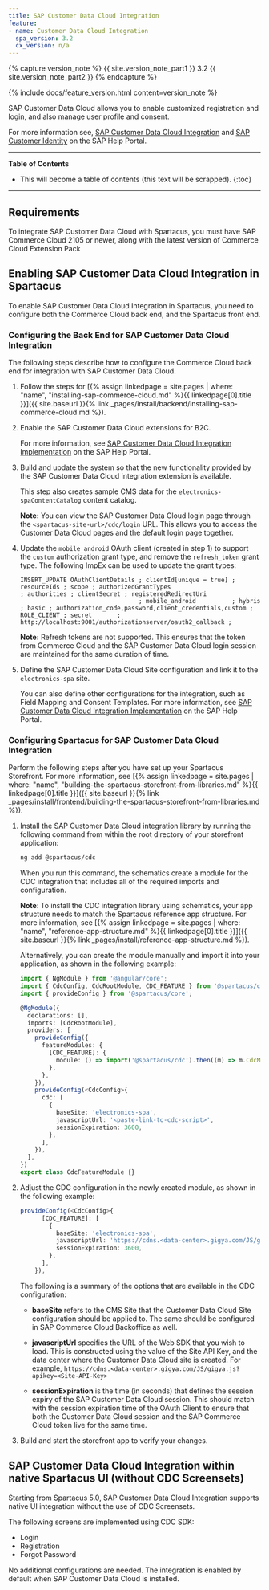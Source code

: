 ```yaml
---
title: SAP Customer Data Cloud Integration
feature:
- name: Customer Data Cloud Integration
  spa_version: 3.2
  cx_version: n/a
---
```


{% capture version_note %}
{{ site.version_note_part1 }} 3.2 {{ site.version_note_part2 }}
{% endcapture %}

{% include docs/feature_version.html content=version_note %}

SAP Customer Data Cloud allows you to enable customized registration and login, and also manage user profile and consent.

For more information see, [SAP Customer Data Cloud Integration](https://help.sap.com/viewer/b6a1e8b75222421a8faf0269e8fbd0dc/latest/en-US) and [SAP Customer Identity](https://developers.gigya.com/) on the SAP Help Portal.

***

**Table of Contents**

- This will become a table of contents (this text will be scrapped).
{:toc}

***

## Requirements

To integrate SAP Customer Data Cloud with Spartacus, you must have SAP Commerce Cloud 2105 or newer, along with the latest version of Commerce Cloud Extension Pack

## Enabling SAP Customer Data Cloud Integration in Spartacus

To enable SAP Customer Data Cloud Integration in Spartacus, you need to configure both the Commerce Cloud back end, and the Spartacus front end.

### Configuring the Back End for SAP Customer Data Cloud Integration

The following steps describe how to configure the Commerce Cloud back end for integration with SAP Customer Data Cloud.

1. Follow the steps for [{% assign linkedpage = site.pages | where: "name", "installing-sap-commerce-cloud.md" %}{{ linkedpage[0].title }}]({{ site.baseurl }}{% link _pages/install/backend/installing-sap-commerce-cloud.md %}).

2. Enable the SAP Customer Data Cloud extensions for B2C.

    For more information, see [SAP Customer Data Cloud Integration Implementation](https://help.sap.com/viewer/b6a1e8b75222421a8faf0269e8fbd0dc/latest/en-US/2f49dd87b27740529dd8ccc3cd45ffa7.html) on the SAP Help Portal.

3. Build and update the system so that the new functionality provided by the SAP Customer Data Cloud integration extension is available.

    This step also creates sample CMS data for the `electronics-spaContentCatalog` content catalog.

    **Note:** You can view the SAP Customer Data Cloud login page through the `<spartacus-site-url>/cdc/login` URL. This allows you to access the Customer Data Cloud pages and the default login page together.

4. Update the `mobile_android` OAuth client (created in step 1) to support the `custom` authorization grant type, and remove the `refresh_token` grant type. The following ImpEx can be used to update the grant types:

   ```plaintext
   INSERT_UPDATE OAuthClientDetails ; clientId[unique = true] ; resourceIds ; scope ; authorizedGrantTypes                                  ; authorities ; clientSecret ; registeredRedirectUri
                                    ; mobile_android          ; hybris      ; basic ; authorization_code,password,client_credentials,custom ; ROLE_CLIENT ; secret       ; http://localhost:9001/authorizationserver/oauth2_callback ;
   ```

   **Note:** Refresh tokens are not supported. This ensures that the token from Commerce Cloud and the SAP Customer Data Cloud login session are maintained for the same duration of time.

5. Define the SAP Customer Data Cloud Site configuration and link it to the `electronics-spa` site.

    You can also define other configurations for the integration, such as Field Mapping and Consent Templates. For more information, see [SAP Customer Data Cloud Integration Implementation](https://help.sap.com/viewer/b6a1e8b75222421a8faf0269e8fbd0dc/latest/en-US/2f49dd87b27740529dd8ccc3cd45ffa7.html) on the SAP Help Portal.

### Configuring Spartacus for SAP Customer Data Cloud Integration

Perform the following steps after you have set up your Spartacus Storefront. For more information, see [{% assign linkedpage = site.pages | where: "name", "building-the-spartacus-storefront-from-libraries.md" %}{{ linkedpage[0].title }}]({{ site.baseurl }}{% link _pages/install/frontend/building-the-spartacus-storefront-from-libraries.md %}).

1. Install the SAP Customer Data Cloud integration library by running the following command from within the root directory of your storefront application:

   ```bash
   ng add @spartacus/cdc
   ```

   When you run this command, the schematics create a module for the CDC integration that includes all of the required imports and configuration.

   **Note**: To install the CDC integration library using schematics, your app structure needs to match the Spartacus reference app structure. For more information, see [{% assign linkedpage = site.pages | where: "name", "reference-app-structure.md" %}{{ linkedpage[0].title }}]({{ site.baseurl }}{% link _pages/install/reference-app-structure.md %}).

   Alternatively, you can create the module manually and import it into your application, as shown in the following example:

   ```ts
   import { NgModule } from '@angular/core';
   import { CdcConfig, CdcRootModule, CDC_FEATURE } from '@spartacus/cdc/root';
   import { provideConfig } from '@spartacus/core';

   @NgModule({
     declarations: [],
     imports: [CdcRootModule],
     providers: [
       provideConfig({
         featureModules: {
           [CDC_FEATURE]: {
             module: () => import('@spartacus/cdc').then((m) => m.CdcModule),
           },
         },
       }),
       provideConfig(<CdcConfig>{
         cdc: [
           {
             baseSite: 'electronics-spa',
             javascriptUrl: '<paste-link-to-cdc-script>',
             sessionExpiration: 3600,
           },
         ],
       }),
     ],
   })
   export class CdcFeatureModule {}
   ```

2. Adjust the CDC configuration in the newly created module, as shown in the following example:

   ```ts
   provideConfig(<CdcConfig>{
         [CDC_FEATURE]: [
           {
             baseSite: 'electronics-spa',
             javascriptUrl: 'https://cdns.<data-center>.gigya.com/JS/gigya.js?apikey=<Site-API-Key>',
             sessionExpiration: 3600,
           },
         ],
       }),
   ```

   The following is a summary of the options that are available in the CDC configuration:

   - **baseSite** refers to the CMS Site that the Customer Data Cloud Site configuration should be applied to. The same should be configured in SAP Commerce Cloud Backoffice as well.

   - **javascriptUrl** specifies the URL of the Web SDK that you wish to load. This is constructed using the value of the Site API Key, and the data center where the Customer Data Cloud site is created. For example, `https://cdns.<data-center>.gigya.com/JS/gigya.js?apikey=<Site-API-Key>`

   - **sessionExpiration** is the time (in seconds) that defines the session expiry of the SAP Customer Data Cloud session. This should match with the session expiration time of the OAuth Client to ensure that both the Customer Data Cloud session and the SAP Commerce Cloud token live for the same time.

3. Build and start the storefront app to verify your changes.


## SAP Customer Data Cloud Integration within native Spartacus UI (without CDC Screensets)

Starting from Spartacus 5.0, SAP Customer Data Cloud Integration supports native UI integration without the use of CDC Screensets.

The following screens are implemented using CDC SDK:
- Login
- Registration
- Forgot Password

No additional configurations are needed. The integration is enabled by default when SAP Customer Data Cloud is installed.
